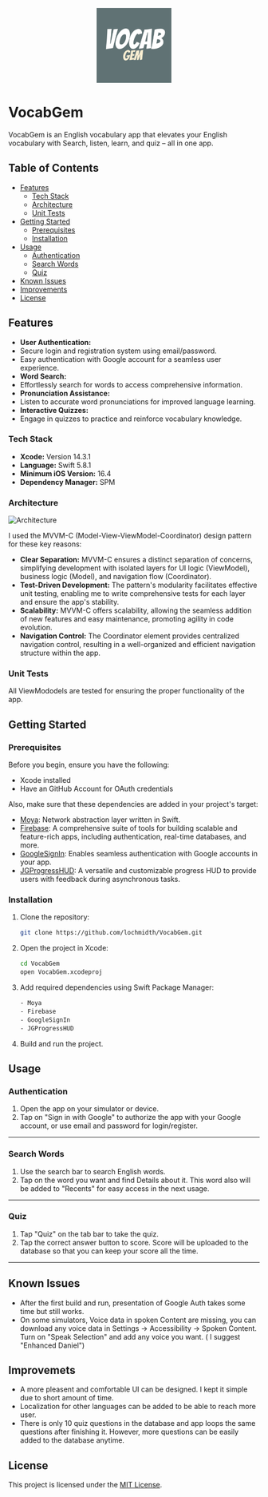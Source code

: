 <p align="center">
  <img src="VocabGem/Assets.xcassets/AppIcon.appiconset/1024.png" alt="VocabGem App Icon" width="150" height="150">
</p>

# VocabGem

VocabGem is an English vocabulary app that elevates your English vocabulary with Search, listen, learn, and quiz – all in one app. 

## Table of Contents
- [Features](#features)
  - [Tech Stack](#tech-stack)
  - [Architecture](#architecture)
  - [Unit Tests](#unit-tests)
- [Getting Started](#getting-started)
  - [Prerequisites](#prerequisites)
  - [Installation](#installation)
- [Usage](#usage)
  - [Authentication](#authentication)
  - [Search Words](#search-words)
  - [Quiz](#quiz)
- [Known Issues](#known-issues)
- [Improvements](#improvements)
- [License](#license)

## Features

- **User Authentication:**
- Secure login and registration system using email/password.
- Easy authentication with Google account for a seamless user experience.
- **Word Search:**
- Effortlessly search for words to access comprehensive information.
- **Pronunciation Assistance:**
- Listen to accurate word pronunciations for improved language learning.
- **Interactive Quizzes:**
- Engage in quizzes to practice and reinforce vocabulary knowledge.

### Tech Stack

- **Xcode:** Version 14.3.1
- **Language:** Swift 5.8.1
- **Minimum iOS Version:** 16.4
- **Dependency Manager:** SPM

### Architecture

![Architecture](https://miro.medium.com/v2/resize:fit:566/1*VS4lOMnFpqEAOwTdDsk4mg.jpeg)

I used the MVVM-C (Model-View-ViewModel-Coordinator) design pattern for these key reasons:

- **Clear Separation:** MVVM-C ensures a distinct separation of concerns, simplifying development with isolated layers for UI logic (ViewModel), business logic (Model), and navigation flow (Coordinator).
- **Test-Driven Development:** The pattern's modularity facilitates effective unit testing, enabling me to write comprehensive tests for each layer and ensure the app's stability.
- **Scalability:** MVVM-C offers scalability, allowing the seamless addition of new features and easy maintenance, promoting agility in code evolution.
- **Navigation Control:** The Coordinator element provides centralized navigation control, resulting in a well-organized and efficient navigation structure within the app.

### Unit Tests

All ViewMododels are tested for ensuring the proper functionality of the app.

## Getting Started

### Prerequisites

Before you begin, ensure you have the following:

- Xcode installed
- Have an GitHub Account for OAuth credentials

Also, make sure that these dependencies are added in your project's target:

- [Moya](https://github.com/Moya/Moya): Network abstraction layer written in Swift.
- [Firebase](https://github.com/firebase/firebase-ios-sdk): A comprehensive suite of tools for building scalable and feature-rich apps, including authentication, real-time databases, and more.
- [GoogleSignIn](https://github.com/google/GoogleSignIn-iOS): Enables seamless authentication with Google accounts in your app.
- [JGProgressHUD](https://github.com/JonasGessner/JGProgressHUD): A versatile and customizable progress HUD to provide users with feedback during asynchronous tasks.

### Installation

1. Clone the repository:

    ```bash
    git clone https://github.com/lochmidth/VocabGem.git
    ```

2. Open the project in Xcode:

    ```bash
    cd VocabGem
    open VocabGem.xcodeproj
    ```
3. Add required dependencies using Swift Package Manager:

   ```bash
   - Moya
   - Firebase
   - GoogleSignIn
   - JGProgressHUD
    ```

6. Build and run the project.

## Usage

###  Authentication

1. Open the app on your simulator or device.
2. Tap on "Sign in with Google" to authorize the app with your Google account, or use email and password for login/register.

---

### Search Words

1. Use the search bar to search English words.
2. Tap on the word you want and find Details about it. This word also will be added to "Recents" for easy access in the next usage.

---

### Quiz

1. Tap "Quiz" on the tab bar to take the quiz.
2. Tap the correct answer button to score. Score will be uploaded to the database so that you can keep your score all the time.

---

## Known Issues
- After the first build and run, presentation of Google Auth takes some time but still works.
- On some simulators, Voice data in spoken Content are missing, you can download any voice data in Settings -> Accessibility -> Spoken Content. Turn on "Speak Selection" and add any voice you want. ( I suggest "Enhanced Daniel")

## Improvemets
- A more pleasent and comfortable UI can be designed. I kept it simple due to short amount of time.
- Localization for other languages can be added to be able to reach more user.
- There is only 10 quiz questions in the database and app loops the same questions after finishing it. However, more questions can be easily added to the database anytime.

## License

This project is licensed under the [MIT License](LICENSE).
